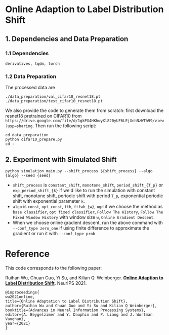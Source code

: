 # Online Adaption to Label Distribution Shift

## 1. Dependencies and Data Preparation
### 1.1 Dependencies
```derivatives, tqdm, torch```
### 1.2 Data Preparation
The processed data are
```
./data_preparation/val_cifar10_resnet18.pt
./data_preparation/test_cifar10_resnet18.pt
```
We also provide the code to generate them from scratch: first download the resnet18 pretrained on CIFAR10 from `https://drive.google.com/file/d/1gkPX4HKhwyXl820yUF6LEjXnhNzWTh99/view?usp=sharing`. Then run the following script:
```
cd data_preparation
python cifar10_prepare.py
cd -
```

## 2. Experiment with Simulated Shift
```
python simulation_main.py --shift_process ${shift_process} --algo {algo} --seed {seed}
```
- `shift_process` is `constant_shift`, `monotone_shift`, `period_shift_{T_p}` or `exp_period_shift_{k}` if we'd like to run the simulation with constant shift, monotone shift, periodic shift with period `T_p`, exponential periodic shift with exponential parameter `k`.
- `algo` is `const`, `opt_const`, `fth`, `ftfwh_{w}`, `ogd` if we choose the method as `base classifier`, `opt fixed classifier`, `Follow The HIstory`, `Follow The Fixed Window History` with window size `w`, `Online Gradient Descent`.
- When we choose online gradient descent, run the above command with `--conf_type zero_one` if using finite difference to approximate the gradient or run it with `--conf_type prob`


# Reference

This code corresponds to the following paper:

Ruihan Wu, Chuan Guo, Yi Su, and Kilian Q. Weinberger. **[Online Adaption to Label Distribution Shift](https://proceedings.neurips.cc/paper/2021/file/5e6bd7a6970cd4325e587f02667f7f73-Paper.pdf)**. NeurIPS 2021.

```
@inproceedings{
wu2021online,
title={Online Adaptation to Label Distribution Shift},
author={Ruihan Wu and Chuan Guo and Yi Su and Kilian Q Weinberger},
booktitle={Advances in Neural Information Processing Systems},
editor={A. Beygelzimer and Y. Dauphin and P. Liang and J. Wortman Vaughan},
year={2021}
}
```